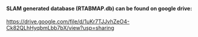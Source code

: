 #### SLAM generated database (RTABMAP.db) can be found on google drive: 

https://drive.google.com/file/d/1uKr7TJJvhZeO4-Ck82QLhHyqbmLbb7bX/view?usp=sharing
